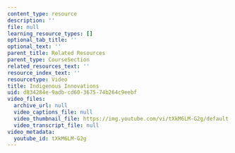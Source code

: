 ```yaml
---
content_type: resource
description: ''
file: null
learning_resource_types: []
optional_tab_title: ''
optional_text: ''
parent_title: Related Resources
parent_type: CourseSection
related_resources_text: ''
resource_index_text: ''
resourcetype: Video
title: Indigenous Innovations
uid: d834284e-9adb-cd60-3675-74b264c9eebf
video_files:
  archive_url: null
  video_captions_file: null
  video_thumbnail_file: https://img.youtube.com/vi/tXkM6LM-G2g/default.jpg
  video_transcript_file: null
video_metadata:
  youtube_id: tXkM6LM-G2g
---
```

